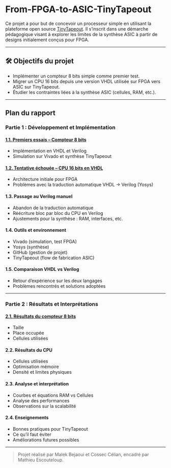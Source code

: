 # From-FPGA-to-ASIC-TinyTapeout

Ce projet a pour but de concevoir un processeur simple en utilisant la plateforme open source [TinyTapeout](https://tinytapeout.com/). Il s’inscrit dans une démarche pédagogique visant à explorer les limites de la synthèse ASIC à partir de designs initialement conçus pour FPGA.

---

## 🛠 Objectifs du projet

- Implémenter un compteur 8 bits simple comme premier test.
- Migrer un CPU 16 bits depuis une version VHDL utilisée sur FPGA vers ASIC sur TinyTapeout.
- Étudier les contraintes liées à la synthèse ASIC (cellules, RAM, etc.).

---

## Plan du rapport

### Partie 1 : Développement et Implémentation

#### [1.1. Premiers essais – Compteur 8 bits](https://github.com/Maleek-Bejaoui/From-FPGA-to-ASIC-TinyTapeout/blob/main/Compteur8_bit.md)
- Implémentation en VHDL et Verilog
- Simulation sur Vivado et synthèse TinyTapeout

#### [1.2. Tentative échouée – CPU 16 bits en VHDL](https://github.com/Maleek-Bejaoui/From-FPGA-to-ASIC-TinyTapeout/blob/main/READme1-2.md)
- Architecture initiale pour FPGA
- Problèmes avec la traduction automatique VHDL → Verilog (Yosys)

#### 1.3. Passage au Verilog manuel
- Abandon de la traduction automatique
- Réécriture bloc par bloc du CPU en Verilog
- Ajustements pour la synthèse : RAM, interfaces, etc.

#### 1.4. Outils et environnement
- Vivado (simulation, test FPGA)
- Yosys (synthèse)
- GitHub (gestion de projet)
- TinyTapeout (flow de fabrication ASIC)

#### 1.5. Comparaison VHDL vs Verilog
- Retour d’expérience sur les deux langages
- Problèmes rencontrés et solutions adoptées

---

### Partie 2 : Résultats et Interprétations

#### [2.1. Résultats du compteur 8 bits](https://github.com/Maleek-Bejaoui/From-FPGA-to-ASIC-TinyTapeout/blob/main/Resultats_Compteur8bits.md)
  - Taille
  - Place occupée
  - Cellules utilisées

#### 2.2. Résultats du CPU
- Cellules utilisées
- Optimisation mémoire
- Densité et limites physiques

#### 2.3. Analyse et interprétation
- Courbes et équations RAM vs Cellules
- Analyse des performances
- Observations sur la scalabilité

#### 2.4. Enseignements
- Bonnes pratiques pour TinyTapeout
- Ce qu’il faut éviter
- Améliorations futures possibles

---

> Projet réalisé par Malek Bejaoui et Cossec Célian, encadré par Mathieu Escouteloup.
